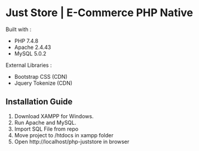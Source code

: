 # Just Store | E-Commerce PHP Native
Built with :
- PHP 7.4.8
- Apache 2.4.43
- MySQL 5.0.2

External Libraries :
- Bootstrap CSS (CDN)
- Jquery Tokenize (CDN)

## Installation Guide
1. Download XAMPP for Windows.
2. Run Apache and MySQL.
3. Import SQL File from repo
4. Move project to /htdocs in xampp folder
5. Open http://localhost/php-juststore in browser
